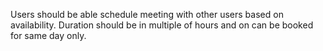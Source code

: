 Users should be able schedule meeting with other users based on availability.
Duration should be in multiple of hours and on can be booked for same day only.